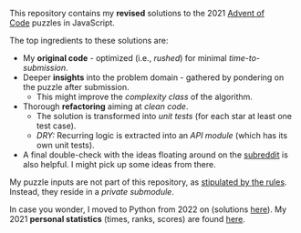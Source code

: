 This repository contains my **revised** solutions to the 2021 [Advent of Code](https://adventofcode.com/) puzzles in JavaScript.

The top ingredients to these solutions are:
* My **original code** - optimized (i.e., *rushed*) for minimal *time-to-submission*.
* Deeper **insights** into the problem domain - gathered by pondering on the puzzle after submission.
	* This might improve the *complexity class* of the algorithm.
* Thorough **refactoring** aiming at *clean code*.
	* The solution is transformed into *unit tests* (for each star at least one test case).
	* *DRY:* Recurring logic is extracted into an *API module* (which has its own unit tests).
* A final double-check with the ideas floating around on the [subreddit](https://www.reddit.com/r/adventofcode/) is also helpful. I might pick up some ideas from there.

My puzzle inputs are not part of this repository, as [stipulated by the rules](https://adventofcode.com/about#faq_copying). Instead, they reside in a *private submodule*.

In case you wonder, I moved to Python from 2022 on (solutions [here](https://github.com/phoyh/aoc-py)). My 2021 **personal statistics** (times, ranks, scores) are found [here](https://github.com/phoyh/aoc-stats).
